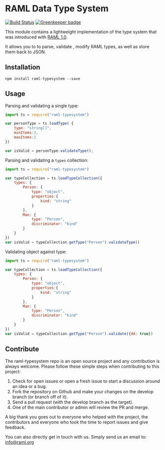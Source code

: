 # RAML Data Type System

[![Build Status](https://travis-ci.org/raml-org/raml-typesystem.svg?branch=master)](https://travis-ci.org/raml-org/raml-typesystem) [![Greenkeeper badge](https://badges.greenkeeper.io/raml-org/raml-typesystem.svg)](https://greenkeeper.io/)

This module contains a lightweight implementation of the type system that was introduced with [RAML 1.0](http://raml.org).

It allows you to to parse, validate , modify RAML types, as well as store them back to JSON.

## Installation

```
npm install raml-typesystem --save
```

## Usage

Parsing and validating a single type:

```js
import ts = require("raml-typesystem")

var personType = ts.loadType( {
    type: "string[]",
    minItems:3,
    maxItems:2
})

var isValid = personType.validateType();
```

Parsing and validating a `types` collection:

```js
import ts = require("raml-typesystem")

var typeCollection = ts.loadTypeCollection({
    types: {
        Person: {
            type: "object",
            properties:{
                kind: "string"
            }
        },
        Man: {
            type: "Person",
            discriminator: "kind"
        }
    }
})
var isValid = typeCollection.getType("Person").validateType()
```


Validating object against type:

```js
import ts = require("raml-typesystem")

var typeCollection = ts.loadTypeCollection({
    types: {
        Person: {
            type: "object",
            properties:{
                kind: "string"
            }
        },
        Man: {
            type: "Person",
            discriminator: "kind"
        }
    }
})
var isValid = typeCollection.getType("Person").validate({dd: true})
```

## Contribute

The raml-typesystem repo is an open source project and any contribution is always welcome. Please follow these simple steps when contributing to this project:

1. Check for open issues or open a fresh issue to start a discussion around an idea or a bug.
2. Fork the repository on Github and make your changes on the develop branch (or branch off of it).
3. Send a pull request (with the develop branch as the target).
4. One of the main contributor or admin will review the PR and merge.

A big thank you goes out to everyone who helped with the project, the contributors and everyone who took the time to report issues and give feedback.

You can also directly get in touch with us. Simply send us an email to: info@raml.org
